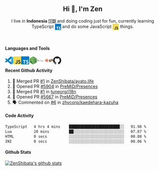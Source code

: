<h2 align="center"> Hi 👋, I'm Zen</h2>
<p align="center">I live in <b>Indonesia 🇮🇩</b> and doing coding just for fun, currently learning TypeScript <img align="center" alt="Typescript" width="20px" src="https://raw.githubusercontent.com/github/explore/78df643247d429f6cc873026c0622819ad797942/topics/typescript/typescript.png" /> and do some JavaScript <img align="center" alt="JavaScript" width="20px" src="https://raw.githubusercontent.com/github/explore/80688e429a7d4ef2fca1e82350fe8e3517d3494d/topics/javascript/javascript.png" /> things.</p>

<br />

#### Languages and Tools

<img align="left" alt="Visual Studio Code" width="26px" src="https://raw.githubusercontent.com/github/explore/80688e429a7d4ef2fca1e82350fe8e3517d3494d/topics/visual-studio-code/visual-studio-code.png" />
<img align="left" alt="JavaScript" width="26px" src="https://raw.githubusercontent.com/github/explore/80688e429a7d4ef2fca1e82350fe8e3517d3494d/topics/javascript/javascript.png" />
<img align="left" alt="Typescript" width="26px" src="https://raw.githubusercontent.com/github/explore/78df643247d429f6cc873026c0622819ad797942/topics/typescript/typescript.png" /><img align="left" alt="Node.js" width="26px" src="https://raw.githubusercontent.com/github/explore/80688e429a7d4ef2fca1e82350fe8e3517d3494d/topics/nodejs/nodejs.png" />
<img align="left" alt="MongoDB" width="26px" src="https://raw.githubusercontent.com/github/explore/80688e429a7d4ef2fca1e82350fe8e3517d3494d/topics/mongodb/mongodb.png" />
<img align="left" alt="Git" width="26px" src="https://raw.githubusercontent.com/github/explore/80688e429a7d4ef2fca1e82350fe8e3517d3494d/topics/git/git.png" />
<img align="left" alt="GitHub" width="26px" src="https://raw.githubusercontent.com/github/explore/78df643247d429f6cc873026c0622819ad797942/topics/github/github.png" />


<br/>

#### Recent Github Activity

<!--START_SECTION:activity-->
1. 🎉 Merged PR [#1](https://github.com/ZenShibata/ayato.life/pull/1) in [ZenShibata/ayato.life](https://github.com/ZenShibata/ayato.life)
2. 💪 Opened PR [#5904](https://github.com/PreMiD/Presences/pull/5904) in [PreMiD/Presences](https://github.com/PreMiD/Presences)
3. 🎉 Merged PR [#1](https://github.com/tuneorg/i18n/pull/1) in [tuneorg/i18n](https://github.com/tuneorg/i18n)
4. 💪 Opened PR [#5667](https://github.com/PreMiD/Presences/pull/5667) in [PreMiD/Presences](https://github.com/PreMiD/Presences)
5. 🗣 Commented on [#6](https://github.com/zhycorp/kaedehara-kazuha/issues/6) in [zhycorp/kaedehara-kazuha](https://github.com/zhycorp/kaedehara-kazuha)
<!--END_SECTION:activity-->


#### Code Activity

<!--START_SECTION:waka-->

```text
TypeScript   4 hrs 4 mins    ███████████████████████░░   91.98 %
Lua          20 mins         ██░░░░░░░░░░░░░░░░░░░░░░░   07.87 %
HTML         0 secs          ░░░░░░░░░░░░░░░░░░░░░░░░░   00.08 %
INI          0 secs          ░░░░░░░░░░░░░░░░░░░░░░░░░   00.06 %
```

<!--END_SECTION:waka-->

#### Github Stats

[![ZenShibata's github stats](https://github-readme-stats.vercel.app/api?username=ZenShibata&show_icons=true&count_private=true&include_all_commits=true&hide_title=true)](https://github.com/anuraghazra/github-readme-stats)

